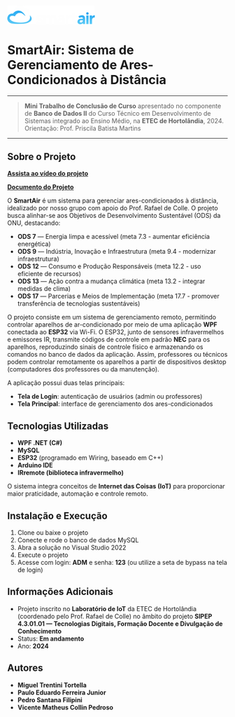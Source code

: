 <img src="docs/SmartAir%20LOGO.png" alt="Logo do Projeto" width="200px"/>

# SmartAir: Sistema de Gerenciamento de Ares-Condicionados à Distância

---

> **Mini Trabalho de Conclusão de Curso** apresentado no componente de **Banco de Dados II** do Curso Técnico em Desenvolvimento de Sistemas integrado ao Ensino Médio, na **ETEC de Hortolândia**, 2024.  
> Orientação: Prof. Priscila Batista Martins  

---

## Sobre o Projeto

[**Assista ao vídeo do projeto**](insira-o-link-do-video-aqui)

[**Documento do Projeto**](docs/SmartAir.pdf)

O **SmartAir** é um sistema para gerenciar ares-condicionados à distância, idealizado por nosso grupo com apoio do Prof. Rafael de Colle. O projeto busca alinhar-se aos Objetivos de Desenvolvimento Sustentável (ODS) da ONU, destacando:

- **ODS 7** — Energia limpa e acessível (meta 7.3 - aumentar eficiência energética)  
- **ODS 9** — Indústria, Inovação e Infraestrutura (meta 9.4 - modernizar infraestrutura)  
- **ODS 12** — Consumo e Produção Responsáveis (meta 12.2 - uso eficiente de recursos)  
- **ODS 13** — Ação contra a mudança climática (meta 13.2 - integrar medidas de clima)  
- **ODS 17** — Parcerias e Meios de Implementação (meta 17.7 - promover transferência de tecnologias sustentáveis)

O projeto consiste em um sistema de gerenciamento remoto, permitindo controlar aparelhos de ar-condicionado por meio de uma aplicação **WPF** conectada ao **ESP32** via Wi-Fi. O ESP32, junto de sensores infravermelhos e emissores IR, transmite códigos de controle em padrão **NEC** para os aparelhos, reproduzindo sinais de controle físico e armazenando os comandos no banco de dados da aplicação. Assim, professores ou técnicos podem controlar remotamente os aparelhos a partir de dispositivos desktop (computadores dos professores ou da manutenção).

A aplicação possui duas telas principais:

- **Tela de Login**: autenticação de usuários (admin ou professores)  
- **Tela Principal**: interface de gerenciamento dos ares-condicionados

## Tecnologias Utilizadas

- **WPF .NET (C#)**  
- **MySQL**  
- **ESP32** (programado em Wiring, baseado em C++)  
- **Arduino IDE**  
- **IRremote (biblioteca infravermelho)**  

O sistema integra conceitos de **Internet das Coisas (IoT)** para proporcionar maior praticidade, automação e controle remoto.

## Instalação e Execução

1. Clone ou baixe o projeto  
2. Conecte e rode o banco de dados MySQL  
3. Abra a solução no Visual Studio 2022  
4. Execute o projeto  
5. Acesse com login: **ADM** e senha: **123** (ou utilize a seta de bypass na tela de login)

## Informações Adicionais

- Projeto inscrito no **Laboratório de IoT** da ETEC de Hortolândia (coordenado pelo Prof. Rafael de Colle) no âmbito do projeto **SIPEP 4.3.01.01 — Tecnologias Digitais, Formação Docente e Divulgação de Conhecimento**  
- Status: **Em andamento**  
- Ano: **2024**

## Autores

- **Miguel Trentini Tortella**  
- **Paulo Eduardo Ferreira Junior**  
- **Pedro Santana Filipini**  
- **Vicente Matheus Collin Pedroso**

